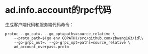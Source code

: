# ad.info.account的rpc代码
生成客户端代码和服务端代码命令：
```shell
protoc --go_out=. --go_opt=paths=source_relative \
    --proto_path=$(go env GOPATH)/src/github.com/zbwang163/idl\
    --go-grpc_out=. --go-grpc_opt=paths=source_relative \
    ad_account_overpass.proto
```